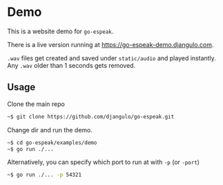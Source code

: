 # Demo

This is a website demo for `go-espeak`.

There is a live version running at <a target="_blank" rel="noopener noreferrer" href="https://go-espeak-demo.djangulo.com">https://go-espeak-demo.djangulo.com</a>.

`.wav` files get created and saved under `static/audio` and played instantly. Any `.wav` older than 1 seconds gets removed.

## Usage

Clone the main repo

```bash
~$ git clone https://github.com/djangulo/go-espeak.git
```

Change dir and run the demo.

```bash
~$ cd go-espeak/examples/demo
~$ go run ./...
```

Alternatively, you can specify which port to run at with `-p` (or `-port`)

```bash
~$ go run ./... -p 54321
```